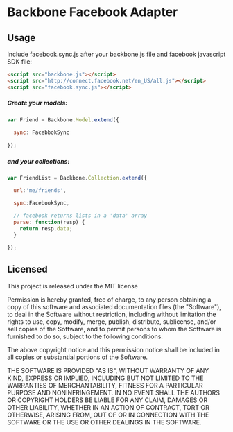 # Backbone Facebook Adapter

## Usage

Include facebook.sync.js after your backbone.js file and facebook javascript SDK file:

```html
<script src="backbone.js"></script>
<script src="http://connect.facebook.net/en_US/all.js"></script>
<script src="facebook.sync.js"></script>
```

##### Create your models:

```javascript
var Friend = Backbone.Model.extend({
  
  sync: FacebbokSync
    
});
```

##### and your collections:

```javascript
var FriendList = Backbone.Collection.extend({

  url:'me/friends',

  sync:FacebookSync,
  
  // facebook returns lists in a 'data' array
  parse: function(resp) {
    return resp.data;
  }

});
```



## Licensed

This project is released under the MIT license

Permission is hereby granted, free of charge, to any person obtaining
a copy of this software and associated documentation files (the
"Software"), to deal in the Software without restriction, including
without limitation the rights to use, copy, modify, merge, publish,
distribute, sublicense, and/or sell copies of the Software, and to
permit persons to whom the Software is furnished to do so, subject to
the following conditions:

The above copyright notice and this permission notice shall be
included in all copies or substantial portions of the Software.

THE SOFTWARE IS PROVIDED "AS IS", WITHOUT WARRANTY OF ANY KIND,
EXPRESS OR IMPLIED, INCLUDING BUT NOT LIMITED TO THE WARRANTIES OF
MERCHANTABILITY, FITNESS FOR A PARTICULAR PURPOSE AND
NONINFRINGEMENT. IN NO EVENT SHALL THE AUTHORS OR COPYRIGHT HOLDERS BE
LIABLE FOR ANY CLAIM, DAMAGES OR OTHER LIABILITY, WHETHER IN AN ACTION
OF CONTRACT, TORT OR OTHERWISE, ARISING FROM, OUT OF OR IN CONNECTION
WITH THE SOFTWARE OR THE USE OR OTHER DEALINGS IN THE SOFTWARE.